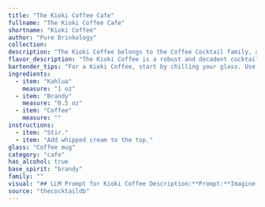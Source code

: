 ```yaml
---
title: "The Kioki Coffee Cafe"
fullname: "The Kioki Coffee Cafe"
shortname: "Kioki Coffee"
author: "Pure Drinkology"
collection:
description: "The Kioki Coffee belongs to the Coffee Cocktail family, a group of drinks featuring coffee liqueur as a key ingredient.  While its exact origin is unknown, it likely emerged in the early 20th century, a time when coffee liqueurs like Kahlua were gaining popularity. "
flavor_description: "The Kioki Coffee is a robust and decadent cocktail. The Kahlua brings a rich, chocolatey sweetness, while the brandy adds warmth and a touch of spice. The coffee provides a bold, earthy base that complements the sweetness and spice, creating a harmonious balance of flavors. It's a luxurious and satisfying drink, perfect for a cozy night in or a sophisticated gathering. "
bartender_tips: "For a Kioki Coffee, start by chilling your glass. Use a good quality Kahlua and brandy. To avoid a muddy texture, build the drink over ice, pouring the brandy first, followed by the Kahlua, and then top with strong, freshly brewed coffee. Stir gently and garnish with a coffee bean or cinnamon stick. "
ingredients:
  - item: "Kahlua"
    measure: "1 oz"
  - item: "Brandy"
    measure: "0.5 oz"
  - item: "Coffee"
    measure: ""
instructions:
  - item: "Stir."
  - item: "Add whipped cream to the top."
glass: "Coffee mug"
category: "cafe"
has_alcohol: true
base_spirit: "brandy"
family: ""
visual: "## LLM Prompt for Kioki Coffee Description:**Prompt:**Imagine a cocktail called Kioki Coffee that combines Kahlua, Brandy, and Coffee.  Describe its appearance in detail, focusing on its color, texture, and any visual elements.  Consider the following:* **Color:**  Is it a deep, rich brown, like coffee itself? Does the brandy add a subtle amber hue?  Are there any layers or gradients present?* **Texture:**  Is it smooth and velvety, perhaps with a hint of creaminess? Does it have a frothy top? Is there any visible ice?* **Visual elements:**  Are there any garnishes?  Perhaps a coffee bean or a cinnamon stick?  How does the light play on the surface of the drink?**Output:**Your response should be a vivid and descriptive paragraph about the appearance of the Kioki Coffee cocktail.  Please ensure it appeals to the reader's senses, helping them to visualize this drink. "
source: "thecocktaildb"
---
```



